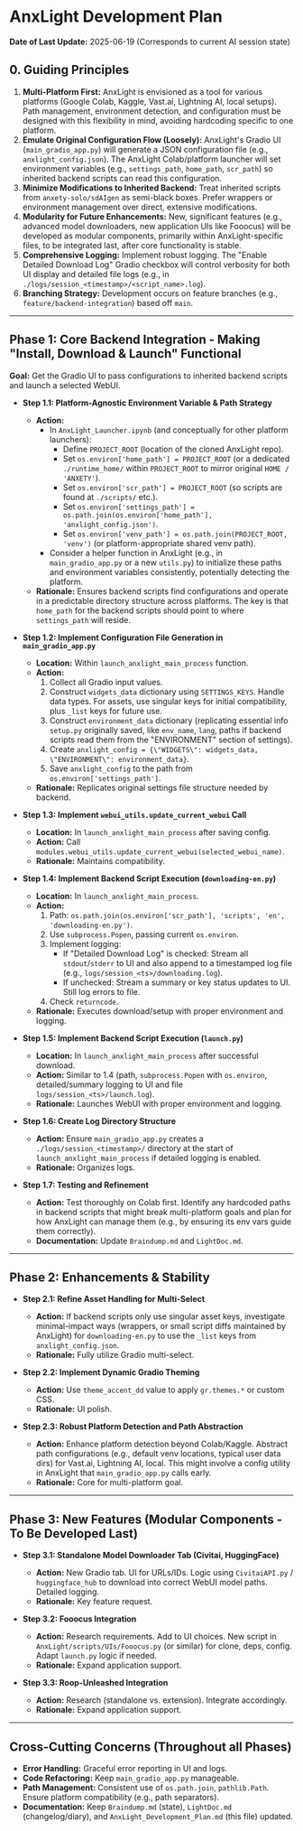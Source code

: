 # AnxLight Development Plan

**Date of Last Update:** 2025-06-19 (Corresponds to current AI session state)

## 0. Guiding Principles

1.  **Multi-Platform First:** AnxLight is envisioned as a tool for various platforms (Google Colab, Kaggle, Vast.ai, Lightning AI, local setups). Path management, environment detection, and configuration must be designed with this flexibility in mind, avoiding hardcoding specific to one platform.
2.  **Emulate Original Configuration Flow (Loosely):** AnxLight's Gradio UI (`main_gradio_app.py`) will generate a JSON configuration file (e.g., `anxlight_config.json`). The AnxLight Colab/platform launcher will set environment variables (e.g., `settings_path`, `home_path`, `scr_path`) so inherited backend scripts can read this configuration.
3.  **Minimize Modifications to Inherited Backend:** Treat inherited scripts from `anxety-solo/sdAIgen` as semi-black boxes. Prefer wrappers or environment management over direct, extensive modifications.
4.  **Modularity for Future Enhancements:** New, significant features (e.g., advanced model downloaders, new application UIs like Fooocus) will be developed as modular components, primarily within AnxLight-specific files, to be integrated last, after core functionality is stable.
5.  **Comprehensive Logging:** Implement robust logging. The "Enable Detailed Download Log" Gradio checkbox will control verbosity for both UI display and detailed file logs (e.g., in `./logs/session_<timestamp>/<script_name>.log`).
6.  **Branching Strategy:** Development occurs on feature branches (e.g., `feature/backend-integration`) based off `main`.

---

## Phase 1: Core Backend Integration - Making "Install, Download & Launch" Functional

**Goal:** Get the Gradio UI to pass configurations to inherited backend scripts and launch a selected WebUI.

*   **Step 1.1: Platform-Agnostic Environment Variable & Path Strategy**
    *   **Action:**
        *   In `AnxLight_Launcher.ipynb` (and conceptually for other platform launchers):
            *   Define `PROJECT_ROOT` (location of the cloned AnxLight repo).
            *   Set `os.environ['home_path'] = PROJECT_ROOT` (or a dedicated `./runtime_home/` within `PROJECT_ROOT` to mirror original `HOME / 'ANXETY'`).
            *   Set `os.environ['scr_path'] = PROJECT_ROOT` (so scripts are found at `./scripts/` etc.).
            *   Set `os.environ['settings_path'] = os.path.join(os.environ['home_path'], 'anxlight_config.json')`.
            *   Set `os.environ['venv_path'] = os.path.join(PROJECT_ROOT, 'venv')` (or platform-appropriate shared venv path).
        *   Consider a helper function in AnxLight (e.g., in `main_gradio_app.py` or a new `utils.py`) to initialize these paths and environment variables consistently, potentially detecting the platform.
    *   **Rationale:** Ensures backend scripts find configurations and operate in a predictable directory structure across platforms. The key is that `home_path` for the backend scripts should point to where `settings_path` will reside.

*   **Step 1.2: Implement Configuration File Generation in `main_gradio_app.py`**
    *   **Location:** Within `launch_anxlight_main_process` function.
    *   **Action:**
        1.  Collect all Gradio input values.
        2.  Construct `widgets_data` dictionary using `SETTINGS_KEYS`. Handle data types. For assets, use singular keys for initial compatibility, plus `_list` keys for future use.
        3.  Construct `environment_data` dictionary (replicating essential info `setup.py` originally saved, like `env_name`, `lang`, paths if backend scripts read them from the "ENVIRONMENT" section of settings).
        4.  Create `anxlight_config = {\"WIDGETS\": widgets_data, \"ENVIRONMENT\": environment_data}`.
        5.  Save `anxlight_config` to the path from `os.environ['settings_path']`.
    *   **Rationale:** Replicates original settings file structure needed by backend.

*   **Step 1.3: Implement `webui_utils.update_current_webui` Call**
    *   **Location:** In `launch_anxlight_main_process` after saving config.
    *   **Action:** Call `modules.webui_utils.update_current_webui(selected_webui_name)`.
    *   **Rationale:** Maintains compatibility.

*   **Step 1.4: Implement Backend Script Execution (`downloading-en.py`)**
    *   **Location:** In `launch_anxlight_main_process`.
    *   **Action:**
        1.  Path: `os.path.join(os.environ['scr_path'], 'scripts', 'en', 'downloading-en.py')`.
        2.  Use `subprocess.Popen`, passing current `os.environ`.
        3.  Implement logging:
            *   If "Detailed Download Log" is checked: Stream all `stdout`/`stderr` to UI and also append to a timestamped log file (e.g., `logs/session_<ts>/downloading.log`).
            *   If unchecked: Stream a summary or key status updates to UI. Still log errors to file.
        4.  Check `returncode`.
    *   **Rationale:** Executes download/setup with proper environment and logging.

*   **Step 1.5: Implement Backend Script Execution (`launch.py`)**
    *   **Location:** In `launch_anxlight_main_process` after successful download.
    *   **Action:** Similar to 1.4 (path, `subprocess.Popen` with `os.environ`, detailed/summary logging to UI and file `logs/session_<ts>/launch.log`).
    *   **Rationale:** Launches WebUI with proper environment and logging.

*   **Step 1.6: Create Log Directory Structure**
    *   **Action:** Ensure `main_gradio_app.py` creates a `./logs/session_<timestamp>/` directory at the start of `launch_anxlight_main_process` if detailed logging is enabled.
    *   **Rationale:** Organizes logs.

*   **Step 1.7: Testing and Refinement**
    *   **Action:** Test thoroughly on Colab first. Identify any hardcoded paths in backend scripts that might break multi-platform goals and plan for how AnxLight can manage them (e.g., by ensuring its env vars guide them correctly).
    *   **Documentation:** Update `Braindump.md` and `LightDoc.md`.

---

## Phase 2: Enhancements & Stability

*   **Step 2.1: Refine Asset Handling for Multi-Select**
    *   **Action:** If backend scripts only use singular asset keys, investigate minimal-impact ways (wrappers, or small script diffs maintained by AnxLight) for `downloading-en.py` to use the `_list` keys from `anxlight_config.json`.
    *   **Rationale:** Fully utilize Gradio multi-select.

*   **Step 2.2: Implement Dynamic Gradio Theming**
    *   **Action:** Use `theme_accent_dd` value to apply `gr.themes.*` or custom CSS.
    *   **Rationale:** UI polish.

*   **Step 2.3: Robust Platform Detection and Path Abstraction**
    *   **Action:** Enhance platform detection beyond Colab/Kaggle. Abstract path configurations (e.g., default venv locations, typical user data dirs) for Vast.ai, Lightning AI, local. This might involve a config utility in AnxLight that `main_gradio_app.py` calls early.
    *   **Rationale:** Core for multi-platform goal.

---

## Phase 3: New Features (Modular Components - To Be Developed Last)

*   **Step 3.1: Standalone Model Downloader Tab (Civitai, HuggingFace)**
    *   **Action:** New Gradio tab. UI for URLs/IDs. Logic using `CivitaiAPI.py` / `huggingface_hub` to download into correct WebUI model paths. Detailed logging.
    *   **Rationale:** Key feature request.

*   **Step 3.2: Fooocus Integration**
    *   **Action:** Research requirements. Add to UI choices. New script in `AnxLight/scripts/UIs/Fooocus.py` (or similar) for clone, deps, config. Adapt `launch.py` logic if needed.
    *   **Rationale:** Expand application support.

*   **Step 3.3: Roop-Unleashed Integration**
    *   **Action:** Research (standalone vs. extension). Integrate accordingly.
    *   **Rationale:** Expand application support.

---

## Cross-Cutting Concerns (Throughout all Phases)

*   **Error Handling:** Graceful error reporting in UI and logs.
*   **Code Refactoring:** Keep `main_gradio_app.py` manageable.
*   **Path Management:** Consistent use of `os.path.join`, `pathlib.Path`. Ensure platform compatibility (e.g., path separators).
*   **Documentation:** Keep `Braindump.md` (state), `LightDoc.md` (changelog/diary), and `AnxLight_Development_Plan.md` (this file) updated.